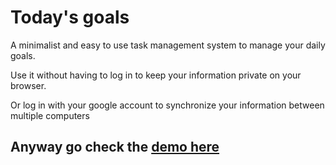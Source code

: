 # Today's goals
A minimalist and easy to use task management system to manage your daily goals.

Use it without having to log in to keep your information private on your browser.

Or log in with your google account to synchronize your information between multiple computers

## Anyway go check the [demo here](https://goal.ekazuki.fr/)
